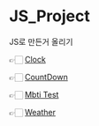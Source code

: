 # JS_Project

JS로 만든거 올리기

👉🏻 [Clock](./Clock/README.md)

👉🏻 [CountDown](./Countdown/README.md)

👉🏻 [Mbti Test](./Mbti-test/README.md)

👉🏻 [Weather](./Mbti-test/README.md)
